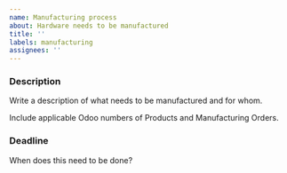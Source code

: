 ```yaml
---
name: Manufacturing process
about: Hardware needs to be manufactured
title: ''
labels: manufacturing
assignees: ''
---
```


### Description

Write a description of what needs to be manufactured and for whom.

Include applicable Odoo numbers of Products and Manufacturing Orders.

### Deadline

When does this need to be done?
